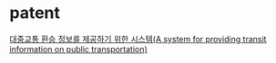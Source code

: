 # patent

[대중교통 환승 정보를 제공하기 위한 시스템(A system for providing transit information on public transportation)](http://kpat.kipris.or.kr/kpat/biblioa.do?method=biblioFrame)
